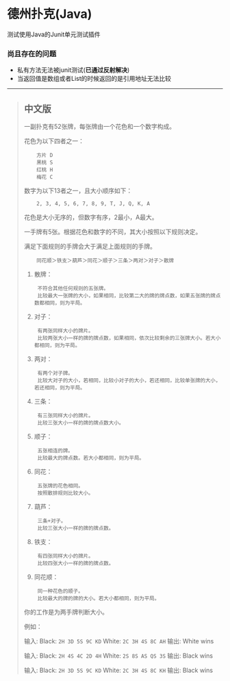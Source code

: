 # 德州扑克(Java)

测试使用Java的Junit单元测试插件

### 尚且存在的问题

* 私有方法无法被junit测试(**已通过反射解决**)
* 当返回值是数组或者List的时候返回的是引用地址无法比较

***

> 中文版
> ---------
> 一副扑克有52张牌，每张牌由一个花色和一个数字构成。
>
> 花色为以下四者之一：
>         
>         方片 D
>         黑桃 S
>         红桃 H
>         梅花 C
>
> 数字为以下13者之一，且大小顺序如下：
>
>         2, 3, 4, 5, 6, 7, 8, 9, T, J, Q, K, A
>
> 花色是大小无序的，但数字有序，2最小，A最大。
>
> 一手牌有5张。根据花色和数字的不同，其大小按照以下规则决定。
>
> 满足下面规则的手牌会大于满足上面规则的手牌。
>
>         同花顺＞铁支＞葫芦＞同花＞顺子＞三条＞两对＞对子＞散牌
>
> 1. 散牌：
>
>         不符合其他任何规则的五张牌。
>         比较最大一张牌的大小，如果相同，比较第二大的牌的牌点数，如果五张牌的牌点数都相同，则为平局。
>
> 1. 对子：
>         
>         有两张同样大小的牌片。
>         比较两张大小一样的牌的牌点数，如果相同，依次比较剩余的三张牌大小。若大小都相同，则为平局。
>
> 1. 两对：
>         
>         有两个对子牌。
>         比较大对子的大小，若相同，比较小对子的大小，若还相同，比较单张牌的大小，若还相同，则为平局。
>
> 1. 三条：
>         
>         有三张同样大小的牌片。
>         比较三张大小一样的牌的牌点数大小。
>
> 1. 顺子：
>         
>         五张相连的牌。
>         比较最大的牌点数。若大小都相同，则为平局。
>
> 1. 同花：
>         
>         五张牌的花色相同。
>         按照散排规则比较大小。
>
> 1. 葫芦：
>         
>         三条+对子。
>         比较三张大小一样的牌的牌点数。
>
> 1. 铁支：
>         
>         有四张同样大小的牌片。
>         比较四张大小一样的牌的牌点数。
>
> 1. 同花顺：
>         
>         同一种花色的顺子。
>         比较最大的牌的牌的大小。若大小都相同，则为平局。
>     
>
> 你的工作是为两手牌判断大小。
>
> 例如：
>
> 输入: 
> Black: `2H 3D 5S 9C KD` White: `2C 3H 4S 8C AH`
> 输出: 
> White wins
>
> 输入: 
> Black: `2H 4S 4C 2D 4H` White: `2S 8S AS QS 3S`
> 输出: 
> Black wins
>
> 输入: 
> Black: `2H 3D 5S 9C KD` White: `2C 3H 4S 8C KH`
> 输出: 
> Black wins

